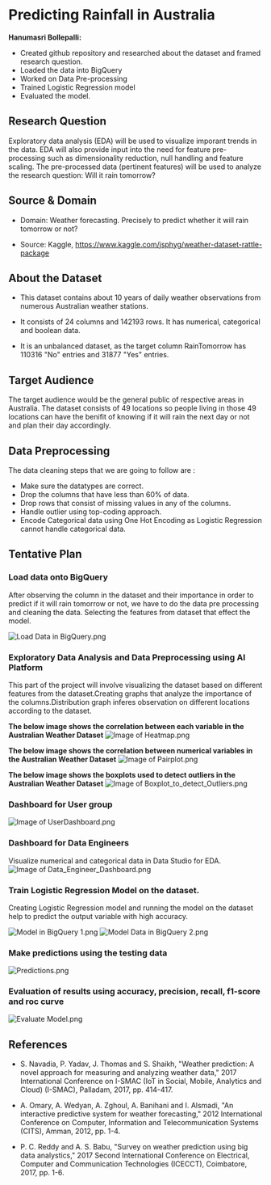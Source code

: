 # Predicting Rainfall in Australia

**Hanumasri Bollepalli:** 
- Created github repository and researched about the dataset and framed research question.
- Loaded the data into BigQuery
- Worked on Data Pre-processing
- Trained Logistic Regression model
- Evaluated the model.

## Research Question

Exploratory data analysis (EDA) will be used to visualize imporant trends in the data. EDA will also provide input into the need for feature pre-processing such as dimensionality reduction, null handling and feature scaling. The pre-processed data (pertinent features) will be used to analyze the research question: Will it rain tomorrow?

## Source & Domain

* Domain: Weather forecasting. Precisely to predict whether it will rain tomorrow or not?

* Source: Kaggle, https://www.kaggle.com/jsphyg/weather-dataset-rattle-package

## About the Dataset

* This dataset contains about 10 years of daily weather observations from numerous Australian weather stations.

* It consists of 24 columns and 142193 rows. It has numerical, categorical and boolean data.

* It is an unbalanced dataset, as the target column RainTomorrow has 110316 "No" entries and 31877 "Yes" entries.


## Target Audience

The target audience would be the general public of respective areas in Australia. The dataset consists of 49 locations so people living in those 49 locations can have the benifit of knowing if it will rain the next day or not and plan their day accordingly.

## Data Preprocessing

The data cleaning steps that we are going to follow are :
* Make sure the datatypes are correct.
* Drop the columns that have less than 60% of data.
* Drop rows that consist of missing values in any of the columns.
* Handle outlier using top-coding approach.
* Encode Categorical data using One Hot Encoding as Logistic Regression cannot handle categorical data.

## Tentative Plan

### Load data onto BigQuery
After observing the column in the dataset and their importance in order to predict if it will rain tomorrow or not, we have to do the data pre processing and cleaning the data. Selecting the features from dataset that effect the model. 

![Load Data in BigQuery.png](https://github.com/hanumasribollepalli/KBS-Project/blob/master/images/Data%20in%20BigQuery.png)

### Exploratory Data Analysis and Data Preprocessing using AI Platform
This part of the project will involve visualizing the dataset based on different features from the dataset.Creating graphs that analyze the importance of the columns.Distribution graph inferes observation on different locations according to the dataset. 

**The below image shows the correlation between each variable in the Australian Weather Dataset**
![Image of Heatmap.png](https://github.com/hanumasribollepalli/KBS-Project/blob/master/images/Heatmap.png)

**The below image shows the correlation between numerical variables in the Australian Weather Dataset**
![Image of Pairplot.png](https://github.com/hanumasribollepalli/KBS-Project/blob/master/images/Pairplot.png)

**The below image shows the boxplots used to detect outliers in the Australian Weather Dataset**
![Image of Boxplot_to_detect_Outliers.png](https://github.com/hanumasribollepalli/KBS-Project/blob/master/images/Checking%20for%20Outliers.png)

### Dashboard for User group
![Image of UserDashboard.png](https://github.com/hanumasribollepalli/KBS-Project/blob/master/Dashboards/UserDashboard.PNG)

### Dashboard for Data Engineers
Visualize numerical and categorical data in Data Studio for EDA.
![Image of Data_Engineer_Dashboard.png](https://github.com/hanumasribollepalli/KBS-Project/blob/master/Dashboards/Data%20Engineer%20Dashboard.png)


### Train Logistic Regression Model on the dataset.
Creating Logistic Regression model and running the model on the dataset help to predict the output variable with high accuracy.

![Model in BigQuery 1.png](https://github.com/hanumasribollepalli/KBS-Project/blob/master/images/Logistic%20Regression%20Model%20in%20BigQuery%201.png)
![Model Data in BigQuery 2.png](https://github.com/hanumasribollepalli/KBS-Project/blob/master/images/Logistic%20Regression%20Model%20in%20BigQuery%202.png)

### Make predictions using the testing data

![Predictions.png](https://github.com/hanumasribollepalli/KBS-Project/blob/master/images/Predictions.png)

### Evaluation of results using  accuracy, precision, recall, f1-score and roc curve

![Evaluate Model.png](https://github.com/hanumasribollepalli/KBS-Project/blob/master/images/Model%20Evaluation.png)


## References

* S. Navadia, P. Yadav, J. Thomas and S. Shaikh, "Weather prediction: A novel approach for measuring and analyzing weather data," 2017 International Conference on I-SMAC (IoT in Social, Mobile, Analytics and Cloud) (I-SMAC), Palladam, 2017, pp. 414-417.

* A. Omary, A. Wedyan, A. Zghoul, A. Banihani and I. Alsmadi, "An interactive predictive system for weather forecasting," 2012 International Conference on Computer, Information and Telecommunication Systems (CITS), Amman, 2012, pp. 1-4.

* P. C. Reddy and A. S. Babu, "Survey on weather prediction using big data analystics," 2017 Second International Conference on Electrical, Computer and Communication Technologies (ICECCT), Coimbatore, 2017, pp. 1-6.

